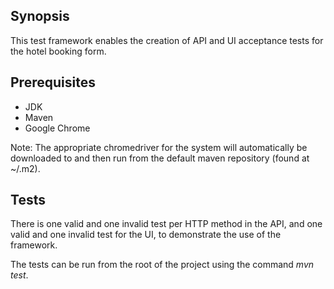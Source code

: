 ## Synopsis

This test framework enables the creation of API and UI acceptance tests for the hotel booking form.

## Prerequisites

* JDK
* Maven
* Google Chrome

Note: The appropriate chromedriver for the system will automatically be downloaded to and then run from the default maven repository (found at ~/.m2).

## Tests

There is one valid and one invalid test per HTTP method in the API, and one valid and one invalid test for the UI, to demonstrate the use of the framework.

The tests can be run from the root of the project using the command _mvn test_.
